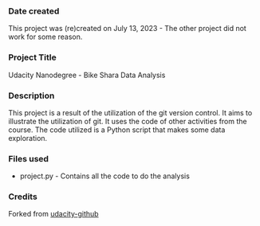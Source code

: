 ### Date created
This project was (re)created on July 13, 2023 - The other project did not work for some reason.

### Project Title
Udacity Nanodegree - Bike Shara Data Analysis

### Description
This project is a result of the utilization of the git version control. It aims to illustrate the 
utilization of git. It uses the code of other activities from the course.
The code utilized is a Python script that makes some data exploration.

### Files used
- project.py - Contains all the code to do the analysis

### Credits
Forked from [udacity-github](https://github.com/udacity/pdsnd_github)